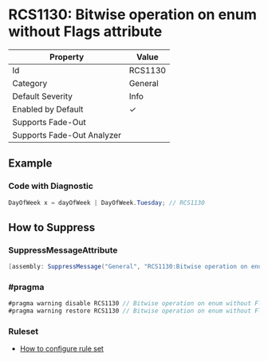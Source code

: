 # RCS1130: Bitwise operation on enum without Flags attribute

| Property | Value |
| -------- | ----- |
| Id | RCS1130 |
| Category | General |
| Default Severity | Info |
| Enabled by Default | &#x2713; |
| Supports Fade\-Out |  |
| Supports Fade\-Out Analyzer |  |

## Example

### Code with Diagnostic

```csharp
DayOfWeek x = dayOfWeek | DayOfWeek.Tuesday; // RCS1130
```

## How to Suppress

### SuppressMessageAttribute

```csharp
[assembly: SuppressMessage("General", "RCS1130:Bitwise operation on enum without Flags attribute.", Justification = "<Pending>")]
```

### \#pragma

```csharp
#pragma warning disable RCS1130 // Bitwise operation on enum without Flags attribute.
#pragma warning restore RCS1130 // Bitwise operation on enum without Flags attribute.
```

### Ruleset

* [How to configure rule set](../HowToConfigureAnalyzers.md)
